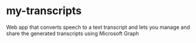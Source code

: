 # my-transcripts
Web app that converts speech to a text transcript and lets you manage and share the generated transcripts using Microsoft Graph

